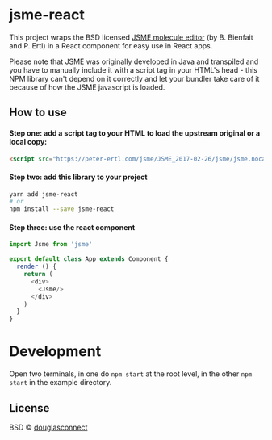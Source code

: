 # jsme-react

This project wraps the BSD licensed [JSME molecule editor](https://peter-ertl.com/jsme/) (by B. Bienfait and P. Ertl) in a React component for easy use in React apps.

Please note that JSME was originally developed in Java and transpiled and you have to manually include it with a script tag in your HTML's head - this NPM library can't depend on it correctly and let your bundler take care of it because of how the JSME javascript is loaded.

## How to use

#### Step one: add a script tag to your HTML to load the upstream original or a local copy:

```html
<script src="https://peter-ertl.com/jsme/JSME_2017-02-26/jsme/jsme.nocache.js"></script>
```

#### Step two: add this library to your project

```bash
yarn add jsme-react
# or
npm install --save jsme-react
```

#### Step three: use the react component

```javascript
import Jsme from 'jsme'

export default class App extends Component {
  render () {
    return (
      <div>
        <Jsme/>
      </div>
    )
  }
}
```

# Development

Open two terminals, in one do `npm start` at the root level, in the other `npm start` in the example directory.


## License

BSD © [douglasconnect](https://github.com/douglasconnect)
